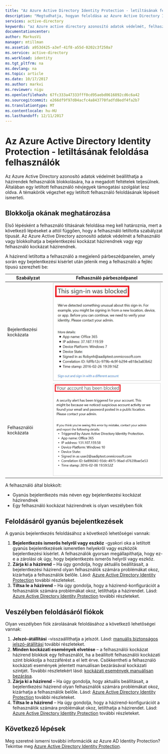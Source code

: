 ```yaml
---
title: "Az Azure Active Directory Identity Protection - letiltásának feloldása felhasználók |} Microsoft Docs"
description: "Megtudhatja, hogyan feloldása az Azure Active Directory Identity Protection-házirend által blokkolt felhasználóknak."
services: active-directory
keywords: "az Azure active directory azonosító adatok védelmét, felhasználó tiltásának feloldása"
documentationcenter: 
author: MarkusVi
manager: mtillman
ms.assetid: a953d425-a3ef-41f8-a55d-0202c3f250a7
ms.service: active-directory
ms.workload: identity
ms.tgt_pltfrm: na
ms.devlang: na
ms.topic: article
ms.date: 10/17/2017
ms.author: markvi
ms.reviewer: nigu
ms.openlocfilehash: 67fc333a47333fff0cd95aebd0616892cd6c6a42
ms.sourcegitcommit: e266df9f97d04acfc4a843770fadfd8edf4fa2b7
ms.translationtype: MT
ms.contentlocale: hu-HU
ms.lasthandoff: 12/11/2017
---
```

# <a name="azure-active-directory-identity-protection---how-to-unblock-users"></a>Az Azure Active Directory Identity Protection - letiltásának feloldása felhasználók
Az Azure Active Directory azonosító adatok védelmét beállíthatja a házirendek felhasználók blokkolására, ha a megadott feltételek teljesülnek. Általában egy letiltott felhasználó névjegyek támogatási szolgálat lesz oldva. A témakörök végezhet egy letiltott felhasználó feloldásának lépéseit ismerteti.

## <a name="determine-the-reason-for-blocking"></a>Blokkolja okának meghatározása
Első lépésként a felhasználó tiltásának feloldása meg kell határoznia, mert a következő lépéseket a attól függően, hogy a felhasználó letiltotta szabályzat típusát.
Az Azure Active Directory azonosító adatok védelmét a felhasználó vagy blokkolhatja a bejelentkezési kockázat házirendnek vagy egy felhasználó kockázat házirendnek.

A házirend letiltotta a felhasználó a megjelenő párbeszédpanelen, amely során egy bejelentkezési kísérlet után jelenik meg a felhasználó a fejléc típusú szerezheti be:

| Szabályzat | Felhasználó párbeszédpanel |
| --- | --- |
| Bejelentkezési kockázata |![Letiltott bejelentkezés](./media/active-directory-identityprotection-unblock-howto/02.png) |
| Felhasználói kockázata |![Letiltott fiók](./media/active-directory-identityprotection-unblock-howto/104.png) |

A felhasználó által blokkolt:

* Gyanús bejelentkezés más néven egy bejelentkezési kockázat házirendnek
* Egy felhasználó kockázat házirendnek is olyan veszélyben fiók

## <a name="unblocking-suspicious-sign-ins"></a>Feloldásáról gyanús bejelentkezések
A gyanús bejelentkezés feloldásához a következő lehetőségei vannak:

1. **Bejelentkezés ismerős helyről vagy eszköz** -gyakori oka a letiltott gyanús bejelentkezések ismeretlen helyekről vagy eszközök bejelentkezési kísérlet. A felhasználók gyorsan megállapíthatja, hogy ez-e a zárolási ok úgy, hogy bejelentkezés ismerős helyről vagy eszköz.
2. **Zárja ki a házirend** – Ha úgy gondolja, hogy aktuális beállításait, a bejelentkezési házirend olyan felhasználók számára problémákat okoz, kizárhatja a felhasználók belőle. Lásd: [Azure Active Directory Identity Protection](active-directory-identityprotection.md) további részleteket.
3. **Tiltsa le a házirend** – Ha úgy gondolja, hogy a házirend-konfigurációt a felhasználók számára problémákat okoz, letilthatja a házirendet. Lásd: [Azure Active Directory Identity Protection](active-directory-identityprotection.md) további részleteket.

## <a name="unblocking-accounts-at-risk"></a>Veszélyben feloldásáról fiókok
Olyan veszélyben fiók zárolásának feloldásához a következő lehetőségei vannak:

1. **Jelszó-átállítási** -visszaállíthatja a jelszót. Lásd: [manuális biztonságos jelszó-átállítási](active-directory-identityprotection.md#manual-secure-password-reset) további részleteket.
2. **Minden kockázati események elvetése** – a felhasználói kockázat házirend blokkok egy felhasználót, ha a beállított felhasználói kockázati szint blokkolja a hozzáférést a el lett érve. Csökkentheti a felhasználó kockázati események jelentett manuálisan bezárásával kockázati szintjét. További részletekért lásd: [kockázati események manuálisan bezárása](active-directory-identityprotection.md#closing-risk-events-manually).
3. **Zárja ki a házirend** – Ha úgy gondolja, hogy aktuális beállításait, a bejelentkezési házirend olyan felhasználók számára problémákat okoz, kizárhatja a felhasználók belőle. Lásd: [Azure Active Directory Identity Protection](active-directory-identityprotection.md) további részleteket.
4. **Tiltsa le a házirend** – Ha úgy gondolja, hogy a házirend-konfigurációt a felhasználók számára problémákat okoz, letilthatja a házirendet. Lásd: [Azure Active Directory Identity Protection](active-directory-identityprotection.md) további részleteket.

## <a name="next-steps"></a>Következő lépések
 Meg szeretné ismerni további információk az Azure AD Identity Protection? Tekintse meg [Azure Active Directory Identity Protection](active-directory-identityprotection.md).
